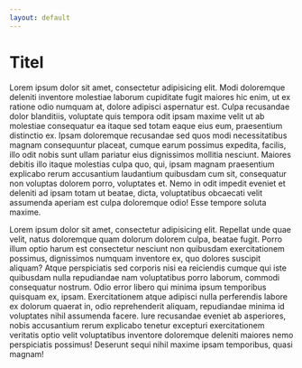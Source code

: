 ```yaml
---
layout: default
---
```

# Titel
Lorem ipsum dolor sit amet, consectetur adipisicing elit. Modi doloremque deleniti inventore molestiae laborum cupiditate fugit maiores hic enim, ut ex ratione odio numquam at, dolore adipisci aspernatur est. Culpa recusandae dolor blanditiis, voluptate quis tempora odit ipsam maxime velit ut ab molestiae consequatur ea itaque sed totam eaque eius eum, praesentium distinctio ex. Ipsam doloremque recusandae sed quos modi necessitatibus magnam consequuntur placeat, cumque earum possimus expedita, facilis, illo odit nobis sunt ullam pariatur eius dignissimos mollitia nesciunt. Maiores debitis illo itaque molestias culpa quo, qui, ipsam magnam praesentium explicabo rerum accusantium laudantium quibusdam cum sit, consequatur non voluptas dolorem porro, voluptates et. Nemo in odit impedit eveniet et deleniti ad ipsam totam ut beatae, dicta, voluptatibus obcaecati velit assumenda aperiam est culpa doloremque odio! Esse tempore soluta maxime.
<p>Lorem ipsum dolor sit amet, consectetur adipisicing elit. Repellat unde quae velit, natus doloremque quam dolorum dolorem culpa, beatae fugit. Porro illum optio harum est consectetur nesciunt non quibusdam exercitationem possimus, dignissimos numquam inventore ex, quo dolores suscipit aliquam? Atque perspiciatis sed corporis nisi ea reiciendis cumque qui iste quibusdam nulla repudiandae nam voluptatibus porro laborum, commodi consequatur nostrum. Odio error libero qui minima ipsum temporibus quisquam ex, ipsam. Exercitationem atque adipisci nulla perferendis labore ex dolorum quaerat in, odio reprehenderit aliquam, repudiandae minima id voluptates nihil assumenda facere. Iure recusandae eveniet ab asperiores, nobis accusantium rerum explicabo tenetur excepturi exercitationem veritatis optio velit voluptatibus inventore doloremque deleniti maiores nemo perspiciatis possimus! Deserunt sequi nihil maxime ipsam temporibus, quasi magnam!</p>
